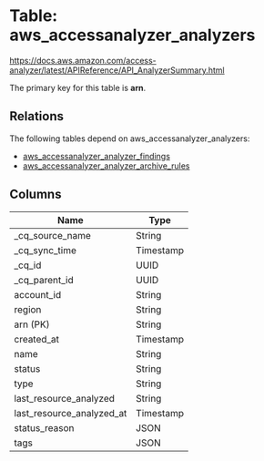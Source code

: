 # Table: aws_accessanalyzer_analyzers

https://docs.aws.amazon.com/access-analyzer/latest/APIReference/API_AnalyzerSummary.html

The primary key for this table is **arn**.

## Relations

The following tables depend on aws_accessanalyzer_analyzers:
  - [aws_accessanalyzer_analyzer_findings](aws_accessanalyzer_analyzer_findings.md)
  - [aws_accessanalyzer_analyzer_archive_rules](aws_accessanalyzer_analyzer_archive_rules.md)

## Columns
| Name          | Type          |
| ------------- | ------------- |
|_cq_source_name|String|
|_cq_sync_time|Timestamp|
|_cq_id|UUID|
|_cq_parent_id|UUID|
|account_id|String|
|region|String|
|arn (PK)|String|
|created_at|Timestamp|
|name|String|
|status|String|
|type|String|
|last_resource_analyzed|String|
|last_resource_analyzed_at|Timestamp|
|status_reason|JSON|
|tags|JSON|